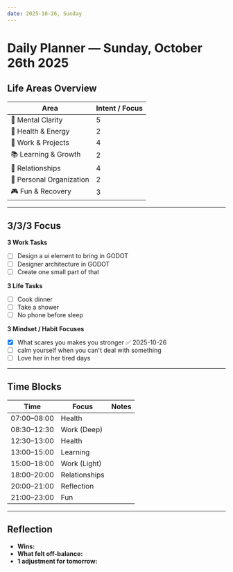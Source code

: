 ```yaml
---
date: 2025-10-26, Sunday
---
```


# Daily Planner — Sunday, October 26th 2025

## Life Areas Overview
| Area                     | Intent / Focus |
| ------------------------ | -------------- |
| 🧠 Mental Clarity        | 5              |
| 💪 Health & Energy       | 2              |
| 💼 Work & Projects       | 4              |
| 📚 Learning & Growth     | 2              |
| 💞 Relationships         | 4              |
| 🏡 Personal Organization | 2              |
| 🎮 Fun & Recovery        | 3              |

---

## 3/3/3 Focus
**3 Work Tasks**
- [ ] Design a ui element to bring in GODOT
- [ ] Designer architecture in GODOT
- [ ] Create one small part of that

**3 Life Tasks**
- [ ] Cook dinner
- [ ] Take a shower
- [ ] No phone before sleep

**3 Mindset / Habit Focuses**
- [x] What scares you makes you stronger ✅ 2025-10-26
- [ ] calm yourself when you can't deal with something
- [ ] Love her in her tired days

---

## Time Blocks
| Time | Focus | Notes |
|------|--------|-------|
| 07:00–08:00 | Health |  |
| 08:30–12:30 | Work (Deep) |  |
| 12:30–13:00 | Health |  |
| 13:00–15:00 | Learning |  |
| 15:00–18:00 | Work (Light) |  |
| 18:00–20:00 | Relationships |  |
| 20:00–21:00 | Reflection |  |
| 21:00–23:00 | Fun |  |

---

## Reflection
- **Wins:**  
- **What felt off-balance:**  
- **1 adjustment for tomorrow:**  
